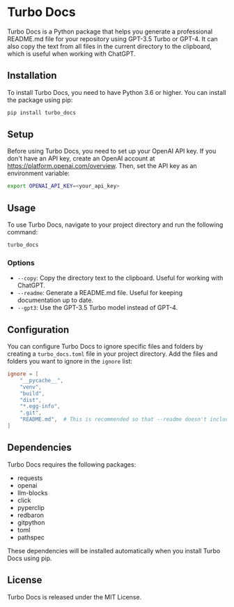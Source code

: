 # Turbo Docs

Turbo Docs is a Python package that helps you generate a professional README.md file for your repository using GPT-3.5 Turbo or GPT-4. It can also copy the text from all files in the current directory to the clipboard, which is useful when working with ChatGPT.

## Installation

To install Turbo Docs, you need to have Python 3.6 or higher. You can install the package using pip:

```bash
pip install turbo_docs
```

## Setup

Before using Turbo Docs, you need to set up your OpenAI API key. If you don't have an API key, create an OpenAI account at https://platform.openai.com/overview. Then, set the API key as an environment variable:

```bash
export OPENAI_API_KEY=<your_api_key>
```

## Usage

To use Turbo Docs, navigate to your project directory and run the following command:

```bash
turbo_docs
```

### Options

- `--copy`: Copy the directory text to the clipboard. Useful for working with ChatGPT.
- `--readme`: Generate a README.md file. Useful for keeping documentation up to date.
- `--gpt3`: Use the GPT-3.5 Turbo model instead of GPT-4.

## Configuration

You can configure Turbo Docs to ignore specific files and folders by creating a `turbo_docs.toml` file in your project directory. Add the files and folders you want to ignore in the `ignore` list:

```toml
ignore = [
    "__pycache__",
    "venv",
    "build",
    "dist",
    "*.egg-info",
    ".git",
    "README.md",  # This is recommended so that --readme doesn't include the readme file itself
]
```

## Dependencies

Turbo Docs requires the following packages:

- requests
- openai
- llm-blocks
- click
- pyperclip
- redbaron
- gitpython
- toml
- pathspec

These dependencies will be installed automatically when you install Turbo Docs using pip.

## License

Turbo Docs is released under the MIT License.